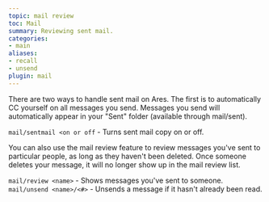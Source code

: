 ```yaml
---
topic: mail review
toc: Mail
summary: Reviewing sent mail.
categories:
- main
aliases:
- recall
- unsend
plugin: mail
---
```

There are two ways to handle sent mail on Ares.   The first is to automatically CC yourself on all messages you send.  Messages you send will automatically appear in your "Sent" folder (available through mail/sent).

`mail/sentmail <on or off` - Turns sent mail copy on or off.

You can also use the mail review feature to review messages you've sent to particular people, as long as they haven't been deleted.  Once someone deletes your message, it will no longer show up in the mail review list.  

`mail/review <name>` - Shows messages you've sent to someone.
`mail/unsend <name>/<#>` - Unsends a message if it hasn't already been read.
